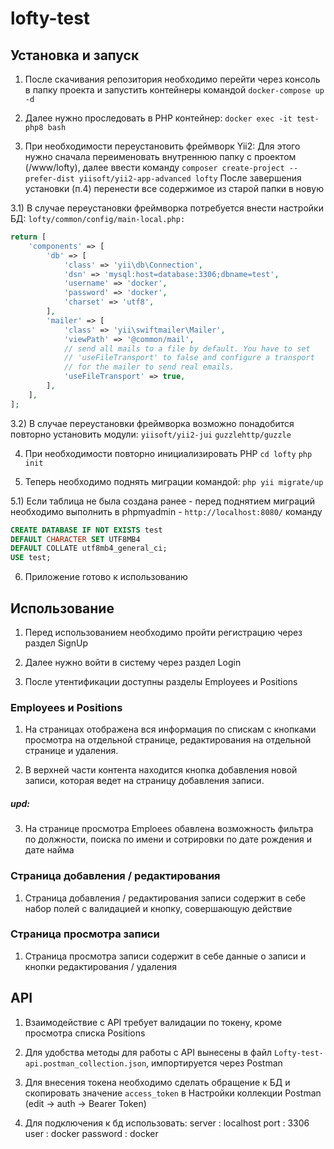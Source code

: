 # lofty-test
 
## Установка и запуск

1) После скачивания репозитория необходимо перейти через консоль в папку проекта и запустить контейнеры командой
`docker-compose up -d`

2) Далее нужно проследовать в PHP контейнер:
`docker exec -it test-php8 bash`

3) При необходимости переустановить фреймворк Yii2:
Для этого нужно сначала переименовать внутреннюю папку с проектом (/www/lofty), далее ввести команду
`composer create-project --prefer-dist yiisoft/yii2-app-advanced lofty`
После завершения установки (п.4) перенести все содержимое из старой папки в новую

3.1) В случае переустановки фреймворка потребуется внести настройки БД:
`lofty/common/config/main-local.php:`

```php
return [
    'components' => [
        'db' => [
            'class' => 'yii\db\Connection',
            'dsn' => 'mysql:host=database:3306;dbname=test',
            'username' => 'docker',
            'password' => 'docker',
            'charset' => 'utf8',
        ],
        'mailer' => [
            'class' => 'yii\swiftmailer\Mailer',
            'viewPath' => '@common/mail',
            // send all mails to a file by default. You have to set
            // 'useFileTransport' to false and configure a transport
            // for the mailer to send real emails.
            'useFileTransport' => true,
        ],
    ],
];
```

3.2) В случае переустановки фреймворка возможно понадобится повторно установить модули:
`yiisoft/yii2-jui`
`guzzlehttp/guzzle`

4) При необходимости повторно инициализировать PHP
`cd lofty`
`php init`

5) Теперь необходимо поднять миграции командой:
`php yii migrate/up`

5.1) Если таблица не была создана ранее - перед поднятием миграций необходимо выполнить в phpmyadmin - `http://localhost:8080/`
команду 
```sql
CREATE DATABASE IF NOT EXISTS test
DEFAULT CHARACTER SET UTF8MB4
DEFAULT COLLATE utf8mb4_general_ci;
USE test;
```

6) Приложение готово к использованию

## Использование

1) Перед использованием необходимо пройти регистрацию через раздел SignUp

2) Далее нужно войти в систему через раздел Login

3) После утентификации доступны разделы Employees и Positions

### Employees и Positions

1) На страницах отображена вся информация по спискам с кнопками просмотра на отдельной странице, редактирования на отдельной странице и удаления.

2) В верхней части контента находится кнопка добавления новой записи, которая ведет на страницу добавления записи.

##### upd: 
3) На странице просмотра Emploees обавлена возможность фильтра по должности, поиска по имени и сотрировки по дате рождения и дате найма

### Страница добавления / редактирования

1) Страница добавления / редактирования записи содержит в себе набор полей с валидацией и кнопку, совершающую действие

### Страница просмотра записи

1) Страница просмотра записи содержит в себе данные о записи и кнопки редактирования / удаления

## API

1) Взаимодействие с API требует валидации по токену, кроме просмотра списка Positions

2) Для удобства методы для работы с API вынесены в файл `Lofty-test-api.postman_collection.json`, импортируется через Postman

3) Для внесения токена необходимо сделать обращение к БД и скопировать значение `access_token` в Настройки коллекции Postman (edit -> auth -> Bearer Token)

4) Для подключения к бд использовать:
server : localhost
port : 3306
user : docker
password : docker
